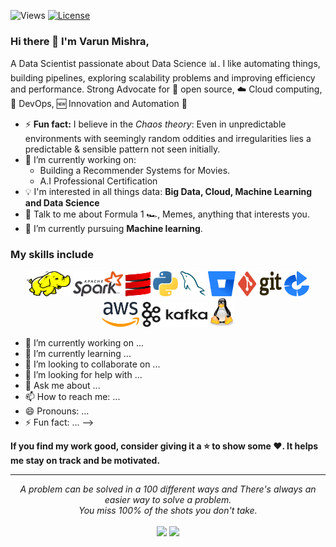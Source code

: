![Views](https://komarev.com/ghpvc/?username=iamvarunm&color=orange&label=views)
<a href="https://github.com/iamvarunm/iamvarunm/blob/main/LICENSE"><img src="https://img.shields.io/github/license/antonkomarev/github-profile-views-counter.svg?style=flat-square" alt="License"></a>

### Hi there 👋 I'm Varun Mishra,

A Data Scientist passionate about Data Science :bar_chart:. I like automating things, building pipelines, exploring scalability problems and improving efficiency and performance. Strong Advocate for 📜 open source, :cloud: Cloud computing, 🚀 DevOps, :new: Innovation and Automation :robot: 


- ⚡ **Fun fact:** I believe in the *Chaos theory*: Even in unpredictable environments with seemingly random oddities and irregularities lies a predictable & sensible pattern not seen initially.
- 🔭 I’m currently working on:
	- Building a Recommender Systems for Movies.
	- A.I Professional Certification
- :bulb: I'm interested in all things data: **Big Data, Cloud, Machine Learning and Data Science**
- 💬 Talk to me about Formula 1 :racing_car:, Memes, anything that interests you.
- 🌱 I’m currently pursuing **Machine learning**.

### My skills include

<p align="center">
	<img title="Hadoop" alt="Hadoop" src="https://raw.githubusercontent.com/iamvarunm/iamvarunm/master/assets/hadoop.svg" width="70" height="40" />
	<img title="Spark" alt="Spark" src="https://raw.githubusercontent.com/iamvarunm/iamvarunm/master/assets/apache_spark.svg" width="80" height="40" />
	<img title="Scala" alt="Scala" src="https://raw.githubusercontent.com/iamvarunm/iamvarunm/master/assets/scala.svg" width="40" height="40" />
	<img title="Python" alt="Python" src="https://raw.githubusercontent.com/iamvarunm/iamvarunm/master/assets/python.svg" width="40" height="40" />
	<img title="MySQL" alt="MySQL" src="https://raw.githubusercontent.com/iamvarunm/iamvarunm/master/assets/mysql.svg" width="40" height="40" />
	<img title="Bitbucket" alt="Bitbucket" src="https://raw.githubusercontent.com/iamvarunm/iamvarunm/master/assets/bitbucket.svg" height="40" />
	<img title="Git" alt="Git" src="https://raw.githubusercontent.com/iamvarunm/iamvarunm/master/assets/git.svg" width="70" height="40" />
	<img title="Bamboo" alt="Bamboo" src="https://raw.githubusercontent.com/iamvarunm/iamvarunm/master/assets/bamboo.svg" width="40" height="40" />	
	<img title="AWS" alt="AWS" src="https://raw.githubusercontent.com/iamvarunm/iamvarunm/master/assets/aws.svg" width="60" height="40" />
	<img title="Kafka" alt="Kafka" src="https://raw.githubusercontent.com/iamvarunm/iamvarunm/master/assets/kafka.svg" width="105" height="40" />
	<img title="linux" alt="linux" src="https://raw.githubusercontent.com/iamvarunm/iamvarunm/master/assets/linux-tux.svg" width="40" />
</p>



- 🔭 I’m currently working on ...
- 🌱 I’m currently learning ...
- 👯 I’m looking to collaborate on ...
- 🤔 I’m looking for help with ...
- 💬 Ask me about ...
- 📫 How to reach me: ...
- 😄 Pronouns: ...
- ⚡ Fun fact: ...
-->



    
**If you find my work good, consider giving it a :star: to show some :heart:. It helps me stay on track and be motivated.**
<hr>
<p align="center">
   <i>A problem can be solved in a 100 different ways and There's always an easier way to solve a problem.</i>
   <br>
   <i>You miss 100% of the shots you don't take.</i>
   <br>
<br>
	<a target="_blank" href="https://www.linkedin.com/in/iamvarunm/"><img src="https://img.shields.io/badge/-LinkedIn-0077B5?style=for-the-badge&logo=Linkedin&logoColor=white"></img></a>
<a target="_blank" href="mailto:model.varunmishra@gmail.com"><img src="https://img.shields.io/badge/-Gmail-D14836?style=for-the-badge&logo=Gmail&logoColor=white"></img></a>

</p>       
